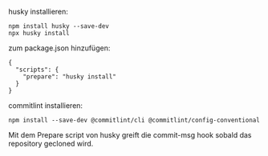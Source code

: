 husky installieren:
```
npm install husky --save-dev
npx husky install
```

zum package.json hinzufügen:
```
{
  "scripts": {
    "prepare": "husky install"
  }
}
```

commitlint installieren:
```
npm install --save-dev @commitlint/cli @commitlint/config-conventional
```

Mit dem Prepare script von husky greift die commit-msg hook sobald das repository gecloned wird.




